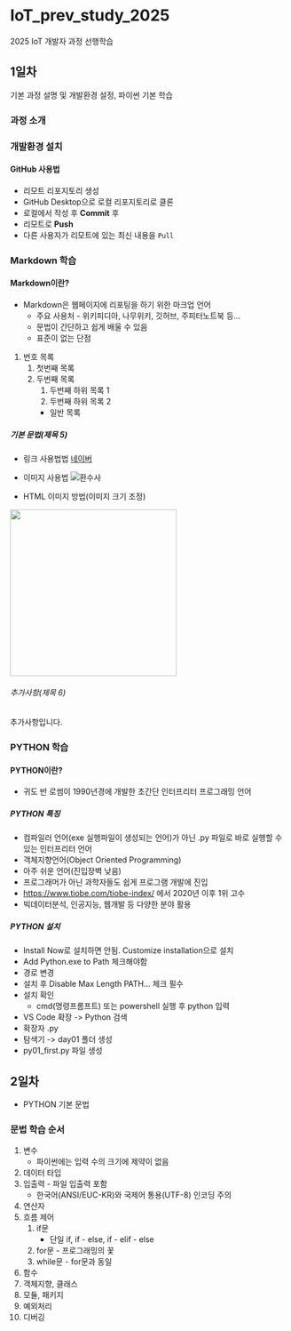 # IoT_prev_study_2025
2025 IoT 개발자 과정 선행학습

## 1일차
기본 과정 설명 및 개발환경 설정, 파이썬 기본 학습

### 과정 소개

### 개발환경 설치

#### GitHub 사용법
- 리모트 리포지토리 생성
- GitHub Desktop으로 로컬 리포지토리로 클론
- 로컬에서 작성 후 **Commit** 후
- 리모트로 **Push**
- 다른 사용자가 리모트에 있는 최신 내용을 `Pull`

### Markdown 학습

#### Markdown이란?
- Markdown은 웹페이지에 리포팅을 하기 위한 마크업 언어
    - 주요 사용처 - 위키피디아, 나무위키, 깃허브, 주피터노트북 등...
    - 문법이 간단하고 쉽게 배울 수 있음
    - 표준이 없는 단점

1. 번호 목록
    1. 첫번째 목록
    2. 두번째 목록
        1. 두번째 하위 목록 1
        2. 두번째 하위 목록 2
        - 일반 목록


##### 기본 문법(제목 5)
- 링크 사용법법
[네이버](https://www.naver.com)

- 이미지 사용법
![환수사](https://ssl.pstatic.net/melona/libs/1522/1522020/aa5b48b7e7f7e1e6d44c_20250109174152630.jpg)

- HTML 이미지 방법(이미지 크기 조정)
<img src="https://ssl.pstatic.net/melona/libs/1522/1522020/aa5b48b7e7f7e1e6d44c_20250109174152630.jpg" width = "300">

###### 추가사항(제목 6)
추가사항입니다.

### PYTHON 학습

#### PYTHON이란?
- 귀도 반 로썸이 1990년경에 개발한 초간단 인터프리터 프로그래밍 언어

##### PYTHON 특징
- 컴파일러 언어(exe 실행파일이 생성되는 언어)가 아닌 .py 파일로 바로 실행할 수 있는 인터프리터 언어
- 객체지향언어(Object Oriented Programming)
- 아주 쉬운 언어(진입장벽 낮음)
- 프로그래머가 아닌 과학자들도 쉽게 프로그램 개발에 진입
- https://www.tiobe.com/tiobe-index/ 에서 2020년 이후 1위 고수
- 빅데이터분석, 인공지능, 웹개발 등 다양한 분야 활용

##### PYTHON 설치
- Install Now로 설치하면 안됨. Customize installation으로 설치
- Add Python.exe to Path 체크해야함
- 경로 변경
- 설치 후 Disable Max Length PATH... 체크 필수
- 설치 확인
    - cmd(명령프롬프트) 또는 powershell 실행 후 python 입력
- VS Code 확장 -> Python 검색
- 확장자 .py 
- 탐색기 -> day01 폴더 생성
- py01_first.py 파일 생성

## 2일차
- PYTHON 기본 문법

### 문법 학습 순서
1. 변수
    - 파이썬에는 입력 수의 크기에 제약이 없음
2. 데이터 타입 
3. 입출력 - 파일 입출력 포함
    - 한국어(ANSI/EUC-KR)와 국제어 통용(UTF-8) 인코딩 주의
4. 연산자
5. 흐름 제어
    1. if문
        - 단일 if, if - else, if - elif - else
    2. for문 - 프로그래밍의 꽃
    3. while문 - for문과 동일
6. 함수
7. 객체지향, 클래스
8. 모듈, 패키지
9. 예외처리
10. 디버깅


